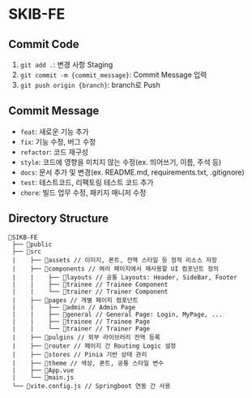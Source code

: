 # SKIB-FE

## Commit Code
1. `git add .`: 변경 사항 Staging
1. `git commit -m {commit_message}`: Commit Message 입력
1. `git push origin {branch}`: branch로 Push

## Commit Message
- `feat`: 새로운 기능 추가
- `fix`: 기능 수정, 버그 수정
- `refactor`: 코드 재구성
- `style`: 코드에 영향을 미치지 않는 수정(ex. 띄어쓰기, 이름, 주석 등)
- `docs`: 문서 추가 및 변경(ex. README.md, requirements.txt, .gitignore)
- `test`: 테스트코드, 리팩토링 테스트 코드 추가
- `chore`: 빌드 업무 수정, 패키지 매니저 수정

## Directory Structure
```Plain Text
📂SIKB-FE
 ├── 📂public
 ├── 📂src
 |    ├── 📂assets // 이미지, 폰트, 전역 스타일 등 정적 리소스 저장
 |    ├── 📂components // 여러 페이지에서 재사용할 UI 컴포넌트 정의
 |    |    ├── 📂layouts // 공통 Layouts: Header, SideBar, Footer
 |    |    ├── 📂trainee // Trainee Component
 |    |    └── 📂trainer // Trainer Component
 |    ├── 📂pages // 개별 페이지 컴포넌트
 |    |    ├── 📂admin // Admin Page
 |    |    ├── 📂general // General Page: Login, MyPage, ...
 |    |    ├── 📂trainee // Trainee Page
 |    |    └── 📂trainer // Trainer Page
 |    ├── 📂pulgins // 외부 라이브러리 전역 등록
 |    ├── 📂router // 페이지 간 Routing Logic 설정
 |    ├── 📂stores // Pinia 기반 상태 관리
 |    ├── 📂theme // 색상, 폰트, 공통 스타일 변수
 |    ├── 💾App.vue
 |    └── 💾main.js
 └── 💾vite.config.js // Springboot 연동 간 사용
```